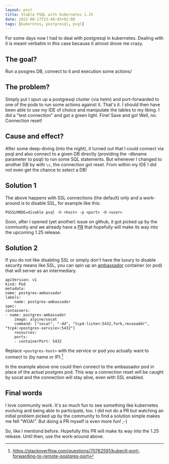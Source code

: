 ```yaml
---
layout: post
title: Stable PSQL with Kubernetes 1.25
date: 2022-08-17T23:49:03+02:00
tags: [kuberntes, postgresql, psql]
---
```


For some days now I had to deal with postgresql in kubernetes. Dealing with it is meant verbatim in this case because it almost drove me crazy.

## The goal?

Run a posgres DB, connect to it and execution some actions/

## The problem?

Simply put I spun up a postgresql cluster (via helm) and port-forwarded to one of the pods to run some actions against it. That's it. I should then have been able to use my IDE of choice and manipulate the tables to my liking. I did a "test connection" and got a green light. Fine! Save and go! Well, no. Connection reset!

## Cause and effect?

After some deep-diving (into the night), it turned out that I could connect via psql and also connect to a given DB directly (providing the -dbname parameter to psql) to run some SQL statements. But whenever I changed to another DB by with `\c`, the connection got reset. From within my IDE I did not even get the chance to select a DB!

## Solution 1

The above happens with SSL connections (the default) only and a work-around is to disable SSL, for example like this:
    
    PGSSLMODE=disable psql -h <host> -p <port> -U <user>

Soon, after I opened (yet another) issue on github, it got picked up by the community and we already have a [PR](https://github.com/kubernetes/kubernetes/pull/111860) that hopefully will make its way into the upcoming 1.25 release.

## Solution 2

If you do not like disabling SSL or simply don't have the luxury to disable security means like SSL, you can spin up an [ambassador](https://www.weave.works/blog/kubernetes-patterns-the-ambassador-pattern) container (or pod) that will server as an intermediary.

    apiVersion: v1
    kind: Pod
    metadata:
    name: postgres-ambassador
    labels:
        name: postgres-ambassador
    spec:
    containers:
    - name: postgres-ambassador
        image: alpine/socat
        command: ["socat", "-dd", "tcp4-listen:5432,fork,reuseaddr", "tcp4:<postgres-service>:5432"]
        resources:
        ports:
        - containerPort: 5432

Replace `<postgres-host>` with the service or pod you actually want to connect to (by name or IP).[^1]

In the example above one could then connect to the ambassador pod in place of the actual postgres pod. This way a connection reset will be caught by socat and the connection will stay alive, even with SSL enabled.

## Final words

I love community work. It's so much fun to see something like kubernetes evolving and being able to participate, too. I did not do a PR but watching an initial problem picked up by the community to find a solution simple makes me fell "WOA!". But doing a PR myself is even more fun! ;-)

So, like I mentiond before. Hopefully this PR will make its way into the 1.25 release. Until then, use the work-around above.


[^1]: https://stackoverflow.com/questions/70762591/kubectl-port-forwarding-to-remote-postgres-port
